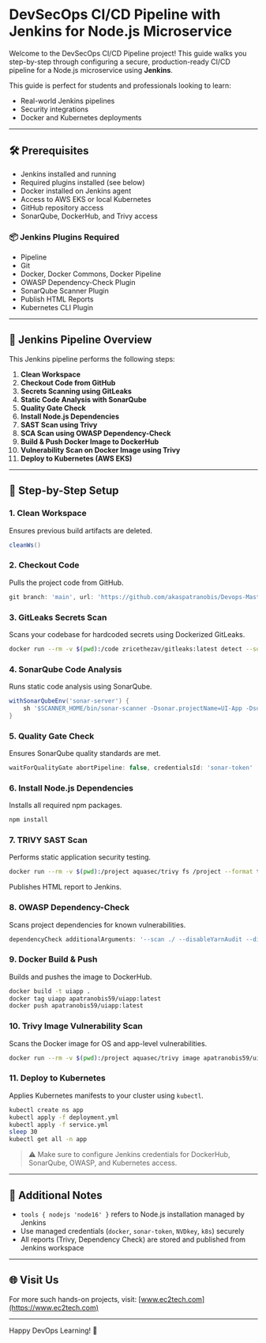 # DevSecOps CI/CD Pipeline with Jenkins for Node.js Microservice

Welcome to the DevSecOps CI/CD Pipeline project! This guide walks you step-by-step through configuring a secure, production-ready CI/CD pipeline for a Node.js microservice using **Jenkins**.

This guide is perfect for students and professionals looking to learn:

- Real-world Jenkins pipelines
- Security integrations
- Docker and Kubernetes deployments

---

## 🛠 Prerequisites

- Jenkins installed and running
- Required plugins installed (see below)
- Docker installed on Jenkins agent
- Access to AWS EKS or local Kubernetes
- GitHub repository access
- SonarQube, DockerHub, and Trivy access

### 📦 Jenkins Plugins Required

- Pipeline
- Git
- Docker, Docker Commons, Docker Pipeline
- OWASP Dependency-Check Plugin
- SonarQube Scanner Plugin
- Publish HTML Reports
- Kubernetes CLI Plugin

---

## 📂 Jenkins Pipeline Overview

This Jenkins pipeline performs the following steps:

1. **Clean Workspace**
2. **Checkout Code from GitHub**
3. **Secrets Scanning using GitLeaks**
4. **Static Code Analysis with SonarQube**
5. **Quality Gate Check**
6. **Install Node.js Dependencies**
7. **SAST Scan using Trivy**
8. **SCA Scan using OWASP Dependency-Check**
9. **Build & Push Docker Image to DockerHub**
10. **Vulnerability Scan on Docker Image using Trivy**
11. **Deploy to Kubernetes (AWS EKS)**

---

## 🔧 Step-by-Step Setup

### 1. Clean Workspace

Ensures previous build artifacts are deleted.

```groovy
cleanWs()
```

### 2. Checkout Code

Pulls the project code from GitHub.

```groovy
git branch: 'main', url: 'https://github.com/akaspatranobis/Devops-Masterclass.git'
```

### 3. GitLeaks Secrets Scan

Scans your codebase for hardcoded secrets using Dockerized GitLeaks.

```sh
docker run --rm -v $(pwd):/code zricethezav/gitleaks:latest detect --source=/code
```

### 4. SonarQube Code Analysis

Runs static code analysis using SonarQube.

```groovy
withSonarQubeEnv('sonar-server') {
    sh '$SCANNER_HOME/bin/sonar-scanner -Dsonar.projectName=UI-App -Dsonar.projectKey=UI-App'
}
```

### 5. Quality Gate Check

Ensures SonarQube quality standards are met.

```groovy
waitForQualityGate abortPipeline: false, credentialsId: 'sonar-token'
```

### 6. Install Node.js Dependencies

Installs all required npm packages.

```sh
npm install
```

### 7. TRIVY SAST Scan

Performs static application security testing.

```sh
docker run --rm -v $(pwd):/project aquasec/trivy fs /project --format template --template "@contrib/html.tpl" -o /project/trivy-reports/trivy-sast.html
```

Publishes HTML report to Jenkins.

### 8. OWASP Dependency-Check

Scans project dependencies for known vulnerabilities.

```groovy
dependencyCheck additionalArguments: '--scan ./ --disableYarnAudit --disableNodeAudit', nvdCredentialsId: 'NVDkey', odcInstallation: 'DP-Check'
```

### 9. Docker Build & Push

Builds and pushes the image to DockerHub.

```sh
docker build -t uiapp .
docker tag uiapp apatranobis59/uiapp:latest
docker push apatranobis59/uiapp:latest
```

### 10. Trivy Image Vulnerability Scan

Scans the Docker image for OS and app-level vulnerabilities.

```sh
docker run --rm -v $(pwd):/project aquasec/trivy image apatranobis59/uiapp:latest --format template --template "@contrib/html.tpl" -o /project/trivy-reports/trivy-image.html
```

### 11. Deploy to Kubernetes

Applies Kubernetes manifests to your cluster using `kubectl`.

```sh
kubectl create ns app
kubectl apply -f deployment.yml
kubectl apply -f service.yml
sleep 30
kubectl get all -n app
```

> ⚠️ Make sure to configure Jenkins credentials for DockerHub, SonarQube, OWASP, and Kubernetes access.

---

## 📘 Additional Notes

- `tools { nodejs 'node16' }` refers to Node.js installation managed by Jenkins
- Use managed credentials (`docker`, `sonar-token`, `NVDkey`, `k8s`) securely
- All reports (Trivy, Dependency Check) are stored and published from Jenkins workspace

---

## 🌐 Visit Us

For more such hands-on projects, visit: [www.ec2tech.com](https://www.ec2tech.com)

---

Happy DevOps Learning! 🚀